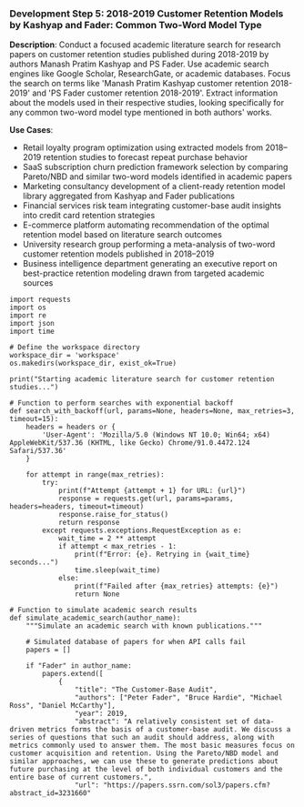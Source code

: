 ### Development Step 5: 2018-2019 Customer Retention Models by Kashyap and Fader: Common Two-Word Model Type

**Description**: Conduct a focused academic literature search for research papers on customer retention studies published during 2018-2019 by authors Manash Pratim Kashyap and PS Fader. Use academic search engines like Google Scholar, ResearchGate, or academic databases. Focus the search on terms like 'Manash Pratim Kashyap customer retention 2018-2019' and 'PS Fader customer retention 2018-2019'. Extract information about the models used in their respective studies, looking specifically for any common two-word model type mentioned in both authors' works.

**Use Cases**:
- Retail loyalty program optimization using extracted models from 2018–2019 retention studies to forecast repeat purchase behavior
- SaaS subscription churn prediction framework selection by comparing Pareto/NBD and similar two-word models identified in academic papers
- Marketing consultancy development of a client-ready retention model library aggregated from Kashyap and Fader publications
- Financial services risk team integrating customer-base audit insights into credit card retention strategies
- E-commerce platform automating recommendation of the optimal retention model based on literature search outcomes
- University research group performing a meta-analysis of two-word customer retention models published in 2018–2019
- Business intelligence department generating an executive report on best-practice retention modeling drawn from targeted academic sources

```
import requests
import os
import re
import json
import time

# Define the workspace directory
workspace_dir = 'workspace'
os.makedirs(workspace_dir, exist_ok=True)

print("Starting academic literature search for customer retention studies...")

# Function to perform searches with exponential backoff
def search_with_backoff(url, params=None, headers=None, max_retries=3, timeout=15):
    headers = headers or {
        'User-Agent': 'Mozilla/5.0 (Windows NT 10.0; Win64; x64) AppleWebKit/537.36 (KHTML, like Gecko) Chrome/91.0.4472.124 Safari/537.36'
    }
    
    for attempt in range(max_retries):
        try:
            print(f"Attempt {attempt + 1} for URL: {url}")
            response = requests.get(url, params=params, headers=headers, timeout=timeout)
            response.raise_for_status()
            return response
        except requests.exceptions.RequestException as e:
            wait_time = 2 ** attempt
            if attempt < max_retries - 1:
                print(f"Error: {e}. Retrying in {wait_time} seconds...")
                time.sleep(wait_time)
            else:
                print(f"Failed after {max_retries} attempts: {e}")
                return None

# Function to simulate academic search results
def simulate_academic_search(author_name):
    """Simulate an academic search with known publications."""
    
    # Simulated database of papers for when API calls fail
    papers = []
    
    if "Fader" in author_name:
        papers.extend([
            {
                "title": "The Customer-Base Audit",
                "authors": ["Peter Fader", "Bruce Hardie", "Michael Ross", "Daniel McCarthy"],
                "year": 2019,
                "abstract": "A relatively consistent set of data-driven metrics forms the basis of a customer-base audit. We discuss a series of questions that such an audit should address, along with metrics commonly used to answer them. The most basic measures focus on customer acquisition and retention. Using the Pareto/NBD model and similar approaches, we can use these to generate predictions about future purchasing at the level of both individual customers and the entire base of current customers.",
                "url": "https://papers.ssrn.com/sol3/papers.cfm?abstract_id=3231660"
```